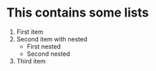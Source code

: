 ﻿# This contains some lists
1.  First item
2.  Second item with nested
    - First nested
    - Second nested
3.  Third item